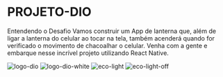# PROJETO-DIO
Entendendo o Desafio
Vamos construir um App de lanterna que, além de ligar a lanterna do celular ao tocar na tela, também acenderá quando for verificado o movimento de chacoalhar o celular. Venha com a gente e embarque nesse incrível projeto utilizando React Native.


![logo-dio](https://user-images.githubusercontent.com/98663239/176796851-879fcde3-a33d-48e3-948d-36a30631f2f4.png)
![logo-dio-white](https://user-images.githubusercontent.com/98663239/176796854-22bb1acc-6792-41d9-a0a1-3125bce8d6ac.png)
![eco-light](https://user-images.githubusercontent.com/98663239/176796857-d89fc55e-73a7-42e7-903b-21ffd05cd8da.png)
![eco-light-off](https://user-images.githubusercontent.com/98663239/176796860-7dac10bb-5adf-49e2-9252-7331e9b9906c.png)

